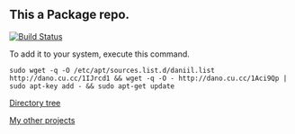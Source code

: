 ## This a Package repo. 
[![Build Status](https://travis-ci.org/danog/repo.svg?branch=master)](https://travis-ci.org/danog/repo)

To add it to your system, execute this command.

```
sudo wget -q -O /etc/apt/sources.list.d/daniil.list http://dano.cu.cc/1IJrcd1 && wget -q -O - http://dano.cu.cc/1Aci9Qp | sudo apt-key add - && sudo apt-get update
```

[Directory tree](http://repo.daniil.it/tree.html)


[My other projects](http://daniil.it)
